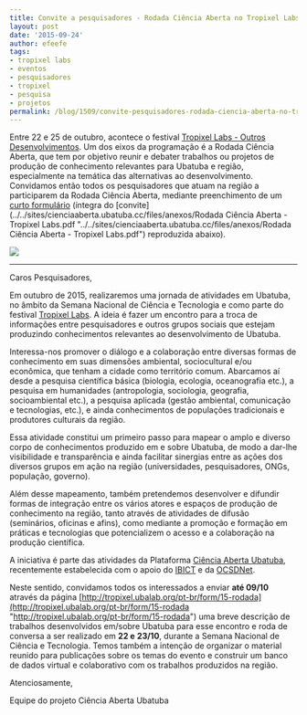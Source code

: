 ```yaml
---
title: Convite a pesquisadores - Rodada Ciência Aberta no Tropixel Labs
layout: post
date: '2015-09-24'
author: efeefe
tags:
- tropixel labs
- eventos
- pesquisadores
- tropixel
- pesquisa
- projetos
permalink: /blog/1509/convite-pesquisadores-rodada-ciencia-aberta-no-tropixel-labs/
---
```



Entre 22 e 25 de outubro, acontece o festival [Tropixel Labs - Outros Desenvolvimentos](http://tropixel.ubalab.org "http://tropixel.ubalab.org"). Um dos eixos da programação é a Rodada Ciência Aberta, que tem por objetivo reunir e debater trabalhos ou projetos de produção de conhecimento relevantes para Ubatuba e região, especialmente na temática das alternativas ao desenvolvimento. Convidamos então todos os pesquisadores que atuam na região a participarem da Rodada Ciência Aberta, mediante preenchimento de um [curto formulário](http://tropixel.ubalab.org/pt-br/form/15-rodada "http://tropixel.ubalab.org/pt-br/form/15-rodada") (íntegra do [convite](../../sites/cienciaaberta.ubatuba.cc/files/anexos/Rodada Ciência Aberta - Tropixel Labs.pdf "../../sites/cienciaaberta.ubatuba.cc/files/anexos/Rodada Ciência Aberta - Tropixel Labs.pdf") reproduzida abaixo).

![](https://farm1.staticflickr.com/317/18733295109_4211021ec6_k_d.jpg)

---

Caros Pesquisadores,

Em outubro de 2015, realizaremos uma jornada de atividades em Ubatuba, no âmbito da Semana Nacional de Ciência e Tecnologia e como parte do festival [Tropixel Labs](http://tropixel.ubalab.org/ "http://tropixel.ubalab.org/"). A ideia é fazer um encontro para a troca de informações entre pesquisadores e outros grupos sociais que estejam produzindo conhecimentos relevantes ao desenvolvimento de Ubatuba.

Interessa-nos promover o diálogo e a colaboração entre diversas formas de conhecimento em suas dimensões ambiental, sociocultural e/ou econômica, que tenham a cidade como território comum. Abarcamos aí desde a pesquisa científica básica (biologia, ecologia, oceanografia etc.), a pesquisa em humanidades (antropologia, sociologia, geografia, socioambiental etc.), a pesquisa aplicada (gestão ambiental, comunicação e tecnologias, etc.), e ainda conhecimentos de populações tradicionais e produtores culturais da região.

Essa atividade constitui um primeiro passo para mapear o amplo e diverso corpo de conhecimentos produzido em e sobre Ubatuba, de modo a dar-lhe visibilidade e transparência e ainda facilitar sinergias entre as ações dos diversos grupos em ação na região (universidades, pesquisadores, ONGs, população, governo).

Além desse mapeamento, também pretendemos desenvolver e difundir formas de integração entre os vários atores e espaços de produção de conhecimento na região, tanto através de atividades de difusão (seminários, oficinas e afins), como mediante a promoção e formação em práticas e tecnologias que potencializem o acesso e a colaboração na produção científica.

A iniciativa é parte das atividades da Plataforma [Ciência Aberta Ubatuba](../../index.html "../../index.html"), recentemente estabelecida com o apoio do [IBICT](http://www.ibict.br/ "http://www.ibict.br/") e da [OCSDNet](http://ocsdnet.org/ "http://ocsdnet.org/").

Neste sentido, convidamos todos os interessados a enviar **até 09/10** através da página [http://tropixel.ubalab.org/pt-br/form/15-rodada](http://tropixel.ubalab.org/pt-br/form/15-rodada "http://tropixel.ubalab.org/pt-br/form/15-rodada") uma breve descrição de trabalhos desenvolvidos em/sobre Ubatuba para esse encontro e roda de conversa a ser realizado em **22 e** **23/10**, durante a Semana Nacional de Ciência e Tecnologia. Temos também a intenção de organizar o material reunido para publicações sobre os temas do evento e construir um banco de dados virtual e colaborativo com os trabalhos produzidos na região.

Atenciosamente,

Equipe do projeto Ciência Aberta Ubatuba